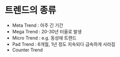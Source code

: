 # 트렌드의 종류

* Meta Trend : 아주 긴 기간
* Mega Trend : 20-30년 터울로 발생
* Micro Trend : e.g. 동성애 트렌드
* Pad Trend : 6개월, 1년 정도 지속되다 급속하게 사라짐
* Counter Trend